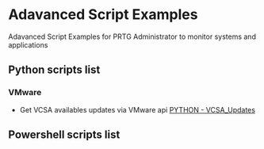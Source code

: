 # Adavanced Script Examples
Adavanced Script Examples for PRTG Administrator to monitor systems and applications

## Python scripts list
### VMware
* Get VCSA availables updates via VMware api [PYTHON - VCSA_Updates](https://github.com/Jenifer90/PRTG-Script/commit/62336114510bc96d77ba61f92d1a6f91d3d60210)


## Powershell scripts list
